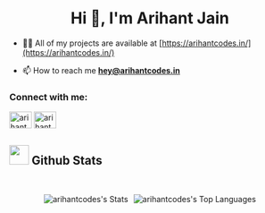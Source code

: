 <h1 align="center">Hi 👋, I'm Arihant Jain</h1>





- 👨‍💻 All of my projects are available at [https://arihantcodes.in/](https://arihantcodes.in/)

- 📫 How to reach me **hey@arihantcodes.in**

<h3 align="left">Connect with me:</h3>
<p align="left">
<a href="https://twitter.com/arihantcodes" target="blank"><img align="center" src="https://raw.githubusercontent.com/rahuldkjain/github-profile-readme-generator/master/src/images/icons/Social/twitter.svg" alt="arihantdotcom" height="30" width="40" /></a>
<a href="https://linkedin.com/in/arihantcodes" target="blank"><img align="center" src="https://raw.githubusercontent.com/rahuldkjain/github-profile-readme-generator/master/src/images/icons/Social/linked-in-alt.svg" alt="arihantdotcom" height="30" width="40" /></a>
</p>


## <img src="https://media.giphy.com/media/iY8CRBdQXODJSCERIr/giphy.gif" width="35"><b> Github Stats </b>
<br>

<div align="center" style="display: flex; justify-content: center; gap: 10px;">

  ![arihantcodes's Stats](https://github-readme-stats.vercel.app/api?username=arihantcodes&theme=algolia&show_icons=true&hide_border=true&count_private=true)

![arihantcodes's Top Languages](https://github-readme-stats.vercel.app/api/top-langs/?username=arihantcodes&theme=algolia&show_icons=true&hide_border=true&layout=compact)


</div>

